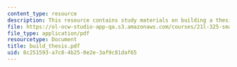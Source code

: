 ```yaml
---
content_type: resource
description: This resource contains study materials on building a thesis.
file: https://ol-ocw-studio-app-qa.s3.amazonaws.com/courses/21l-325-small-wonders-staying-alive-spring-2007/8c251593a7c84b250e2e3af9c81daf65_build_thesis.pdf
file_type: application/pdf
resourcetype: Document
title: build_thesis.pdf
uid: 8c251593-a7c8-4b25-0e2e-3af9c81daf65
---
```

